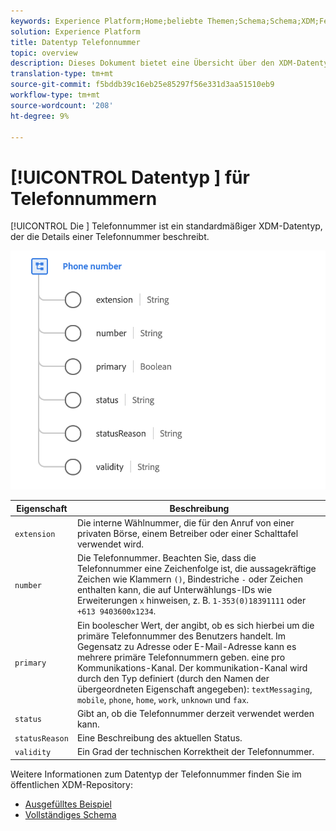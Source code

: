 ```yaml
---
keywords: Experience Platform;Home;beliebte Themen;Schema;Schema;XDM;Felder;Schemas;Schemas;phoneNumber;xdm:phoneNumber;datatype;Datentyp;Datentyp;
solution: Experience Platform
title: Datentyp Telefonnummer
topic: overview
description: Dieses Dokument bietet eine Übersicht über den XDM-Datentyp für Telefonnummer.
translation-type: tm+mt
source-git-commit: f5bddb39c16eb25e85297f56e331d3aa51510eb9
workflow-type: tm+mt
source-wordcount: '208'
ht-degree: 9%

---
```



# [!UICONTROL Datentyp ] für Telefonnummern

[!UICONTROL Die ] Telefonnummer ist ein standardmäßiger XDM-Datentyp, der die Details einer Telefonnummer beschreibt.

<img src="../images/data-types/phone-number.png" width="600" /><br />

| Eigenschaft | Beschreibung |
| --- | --- |
| `extension` | Die interne Wählnummer, die für den Anruf von einer privaten Börse, einem Betreiber oder einer Schalttafel verwendet wird. |
| `number` | Die Telefonnummer. Beachten Sie, dass die Telefonnummer eine Zeichenfolge ist, die aussagekräftige Zeichen wie Klammern `()`, Bindestriche `-` oder Zeichen enthalten kann, die auf Unterwählungs-IDs wie Erweiterungen `x` hinweisen, z. B. `1-353(0)18391111` oder `+613 9403600x1234`. |
| `primary` | Ein boolescher Wert, der angibt, ob es sich hierbei um die primäre Telefonnummer des Benutzers handelt. Im Gegensatz zu Adresse oder E-Mail-Adresse kann es mehrere primäre Telefonnummern geben. eine pro Kommunikations-Kanal. Der kommunikation-Kanal wird durch den Typ definiert (durch den Namen der übergeordneten Eigenschaft angegeben): `textMessaging`, `mobile`, `phone`, `home`, `work`, `unknown` und `fax`. |
| `status` | Gibt an, ob die Telefonnummer derzeit verwendet werden kann. |
| `statusReason` | Eine Beschreibung des aktuellen Status. |
| `validity` | Ein Grad der technischen Korrektheit der Telefonnummer. |

Weitere Informationen zum Datentyp der Telefonnummer finden Sie im öffentlichen XDM-Repository:

* [Ausgefülltes Beispiel](https://github.com/adobe/xdm/blob/master/components/datatypes/phonenumber.example.1.json)
* [Vollständiges Schema](https://github.com/adobe/xdm/blob/master/components/datatypes/phonenumber.schema.json)
